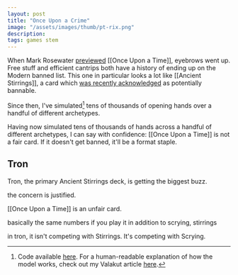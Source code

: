 ```yaml
---
layout: post
title: "Once Upon a Crime"
image: "/assets/images/thumb/pt-rix.png"
description: 
tags: games stem
---
```


When Mark Rosewater [previewed](https://magic.wizards.com/en/articles/archive/making-magic/eldraine-or-shine-2019-09-09) [[Once Upon a Time]], eyebrows went up. Free stuff and efficient cantrips both have a history of ending up on the Modern banned list. This one in particular looks a lot like [[Ancient Stirrings]], a card which [was recently acknowledged](https://magic.wizards.com/en/articles/archive/news/january-21-2019-banned-and-restricted-announcement) as potentially bannable.

Since then, I've simulated[^1] tens of thousands of opening hands over a handful of different archetypes. 



[^1]: Code available [here](https://github.com/charles-uno/amulet). For a human-readable explanation of how the model works, check out my Valakut article [here](http://charles.uno/valakut-simulation/). 





Having now simulated tens of thousands of hands across a handful of different archetypes, I can say with confidence: [[Once Upon a Time]] is not a fair card. If it doesn't get banned, it'll be a format staple. 


## Tron

Tron, the primary Ancient Stirrings deck, is getting the biggest buzz. 













the concern is justified. 

[[Once Upon a Time]] is an unfair card. 




basically the same numbers if you play it in addition to scrying, stirrings


in tron, it isn't competing with Stirrings. It's competing with Scrying.

